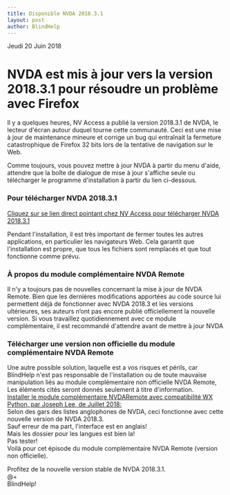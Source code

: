 ```yaml
---
title: Disponible NVDA 2018.3.1
layout: post
author: BlindHelp
---
```


<footer>Jeudi 20 Juin 2018</footer>

# NVDA est mis à jour vers la version 2018.3.1 pour résoudre un problème avec Firefox #
Il y a quelques heures, NV Access a publié la version 2018.3.1 de NVDA, le lecteur d'écran autour duquel tourne cette communauté. Ceci est une mise à jour de maintenance mineure et corrige un bug qui entraînait la fermeture catastrophique de Firefox 32 bits lors de la tentative de navigation sur le Web.

Comme toujours, vous pouvez mettre à jour NVDA à partir du menu d'aide, attendre que la boîte de dialogue de mise à jour s'affiche seule ou télécharger le programme d'installation à partir du lien ci-dessous.

###  Pour télécharger NVDA 2018.3.1 ###

[Cliquez sur se lien direct pointant chez NV Access pour télécharger NVDA 2018.3.1](https://www.nvaccess.org/files/nvda/releases/2018.3.1/nvda_2018.3.1.exe)                        

Pendant l'installation, il est très important de fermer toutes les autres applications, en particulier les navigateurs Web. Cela garantit que l'installation est propre, que tous les fichiers sont remplacés et que tout fonctionne comme prévu.

### À propos du module complémentaire NVDA Remote ###
Il n'y a toujours pas de nouvelles concernant la mise à jour de NVDA Remote. Bien que les dernières modifications apportées au code source lui permettent déjà de fonctionner avec NVDA 2018.3 et les versions ultérieures, ses auteurs n’ont pas encore publié officiellement la nouvelle version. Si vous travaillez quotidiennement avec ce module complémentaire, il est recommandé d'attendre avant de mettre à jour NVDA

### Télécharger une version non officielle du module complémentaire NVDA Remote ###
Une autre possible solution, laquelle est a vos risques et périls, car BlindHelp n'est pas responsable de l'installation ou de toute mauvaise manipulation liés au module complémentaire non officielle NVDA Remote, Les éléments cités seront donnés  seulement à titre d'information.                  
[Installer le module complémentaire NVDARemote avec compatibilité WX Python, par Joseph Lee, de Juillet 2018:](https://www.josephsl.net/files/nvdaaddons/remote-2.1wxPy4-1807.nvda-addon)                 
Selon des gars des listes anglophones de NVDA, ceci fonctionne avec cette nouvelle version de NVDA 2018.3.                   
Sauf erreur de ma part, l'interface est en anglais!                  
Mais les dossier pour les langues est bien la!                
Pas tester!                 
Voilà pour cet épisode du module complémentaire NVDA Remote (version non officielle).                  

 Profitez de la nouvelle version stable de NVDA 2018.3.1.        
@+                     
BlindHelp!                           